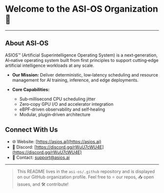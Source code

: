 # Welcome to the ASI‑OS Organization 👋

---

## About ASI‑OS

ASIOS™ (Artificial Superintelligence Operating System) is a next‑generation, AI‑native operating system built from first principles to support cutting‑edge artificial intelligence workloads at any scale.

* **Our Mission:** Deliver deterministic, low‑latency scheduling and resource management for AI training, inference, and edge deployments.
* **Core Capabilities:**

  * Sub‑millisecond CPU scheduling jitter
  * Zero‑copy GPU I/O and accelerator integration
  * eBPF‑driven observability and self‑healing
  * Modular, plugin‑driven architecture


## Connect With Us

* 🌐 Website: [https://asios.ai](https://asios.ai)
* 💬 Discord: [https://discord.gg/rWuU7cWU4E](https://discord.gg/rWuU7cWU4E)
* 📩 Contact: [support@asios.ai](mailto:support@karlexai.com)

---

> This README lives in the `asi-os/.github` repository and is displayed on our GitHub organization profile.
> Feel free to ⭐️ our repos, 📥 open issues, and 🛠️ contribute!
